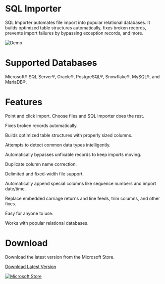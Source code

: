 # SQL Importer
SQL Importer automates file import into popular relational databases. It builds optimized table structures automatically, fixes broken records, prevents import failures by bypassing exception records, and more. 

![Demo](https://www.cullinet.com/images/sql_importer_demo.gif)

# Supported Databases
Microsoft® SQL Server®, Oracle®, PostgreSQL®, Snowflake®, MySQL®, and MariaDB®.

# Features
Point and click import. Choose files and SQL Importer does the rest.

Fixes broken records automatically.

Builds optimized table structures with properly sized columns.

Attempts to detect common data types intelligently.

Automatically bypasses unfixable records to keep imports moving.

Duplicate column name correction.

Delimited and fixed-width file support.

Automatically append special columns like sequence numbers and import date/time.

Replace embedded carriage returns and line feeds, trim columns, and other fixes.

Easy for anyone to use.

Works with popular relational databases.

# Download
Download the latest version from the Microsoft Store.

[Download Latest Version](https://apps.microsoft.com/store/detail/XP9M2FBRLMTWKV)

[![Microsoft Store](https://get.microsoft.com/images/en-us%20dark.svg)](https://apps.microsoft.com/store/detail/XP9M2FBRLMTWKV)
